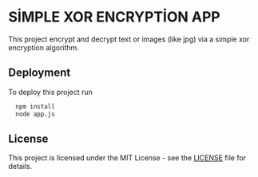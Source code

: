 
# SİMPLE XOR ENCRYPTİON APP

This project encrypt and decrypt text or images (like jpg) via a simple xor encryption algorithm.






## Deployment

To deploy this project run

```bash
  npm install
  node app.js
```


## License

This project is licensed under the MIT License - see the [LICENSE](LICENSE) file for details.

